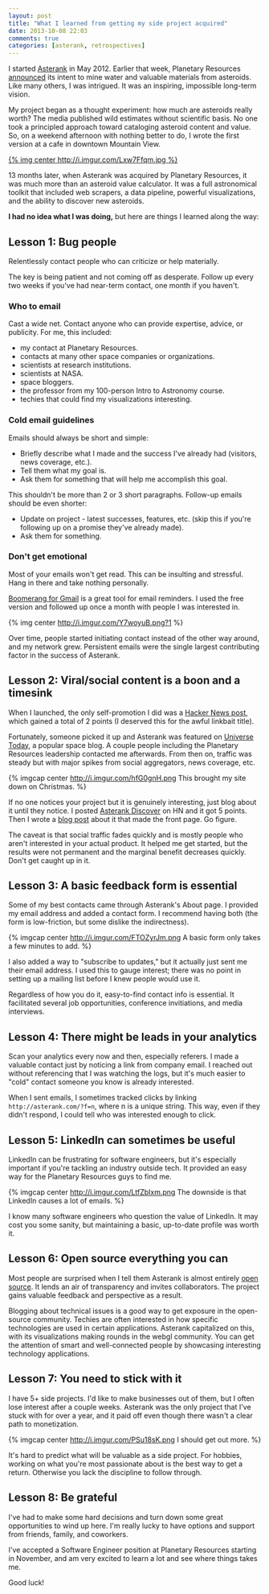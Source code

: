 ```yaml
---
layout: post
title: "What I learned from getting my side project acquired"
date: 2013-10-08 22:03
comments: true
categories: [asterank, retrospectives]
---
```


I started [Asterank](http://asterank.com) in May 2012.  Earlier that week, Planetary Resources [announced](http://www.space.com/15395-asteroid-mining-planetary-resources.html) its intent to mine water and valuable materials from asteroids.  Like many others, I was intrigued.  It was an inspiring, impossible long-term vision.

My project began as a thought experiment: how much are asteroids really worth?  The media published wild estimates without scientific basis.  No one took a principled approach toward cataloging asteroid content and value.  So, on a weekend afternoon with nothing better to do, I wrote the first version at a cafe in downtown Mountain View.

[{% img center http://i.imgur.com/Lxw7Ffqm.jpg %}](http://asterank.com)

13 months later, when Asterank was acquired by Planetary Resources, it was much more than an asteroid value calculator.  It was a full astronomical toolkit that included web scrapers, a data pipeline, powerful visualizations, and the ability to discover new asteroids.

**I had no idea what I was doing,** but here are things I learned along the way:

<!-- more -->

## Lesson 1: Bug people

Relentlessly contact people who can criticize or help materially.

The key is being patient and not coming off as desperate.  Follow up every two weeks if you've had near-term contact, one month if you haven't.

### Who to email

Cast a wide net.  Contact anyone who can provide expertise, advice, or publicity.  For me, this included:

  * my contact at Planetary Resources.
  * contacts at many other space companies or organizations.
  * scientists at research institutions.
  * scientists at NASA.
  * space bloggers.
  * the professor from my 100-person Intro to Astronomy course.
  * techies that could find my visualizations interesting.

### Cold email guidelines

Emails should always be short and simple:

  * Briefly describe what I made and the success I've already had (visitors, news coverage, etc.).
  * Tell them what my goal is.
  * Ask them for something that will help me accomplish this goal.

This shouldn't be more than 2 or 3 short paragraphs.  Follow-up emails should be even shorter:

  * Update on project - latest successes, features, etc. (skip this if you're following up on a promise they've already made).
  * Ask them for something.

### Don't get emotional

Most of your emails won't get read.  This can be insulting and stressful.  Hang in there and take nothing personally.

[Boomerang for Gmail](http://www.boomeranggmail.com/) is a great tool for email reminders.  I used the free version and followed up once a month with people I was interested in.

{% img center http://i.imgur.com/Y7woyuB.png?1 %}

Over time, people started initiating contact instead of the other way around, and my network grew.  Persistent emails were the single largest contributing factor in the success of Asterank.

## Lesson 2: Viral/social content is a boon and a timesink

When I launched, the only self-promotion I did was a [Hacker News post](https://news.ycombinator.com/item?id=3967670), which gained a total of 2 points (I deserved this for the awful linkbait title).

Fortunately, someone picked it up and Asterank was featured on [Universe Today](http://www.universetoday.com/95169/the-most-profitable-asteroid-is/), a popular space blog.  A couple people including the Planetary Resources leadership contacted me afterwards.  From then on, traffic was steady but with major spikes from social aggregators, news coverage, etc.

{% imgcap center http://i.imgur.com/hfG0gnH.png This brought my site down on Christmas. %}

If no one notices your project but it is genuinely interesting, just blog about it until they notice.  I posted [Asterank Discover](http://asterank.com/discover) on HN and it got 5 points.  Then I wrote a [blog post](http://www.ianww.com/blog/2013/08/05/how-a-programmer-can-discover-an-asteroid/) about it that made the front page.  Go figure.

The caveat is that social traffic fades quickly and is mostly people who aren't interested in your actual product.  It helped me get started, but the results were not permanent and the marginal benefit decreases quickly.  Don't get caught up in it.

## Lesson 3: A basic feedback form is essential

Some of my best contacts came through Asterank's About page.  I provided my email address and added a contact form.  I recommend having both (the form is low-friction, but some dislike the indirectness).

{% imgcap center http://i.imgur.com/FTOZyrJm.png A basic form only takes a few minutes to add. %}

I also added a way to "subscribe to updates," but it actually just sent me their email address.  I used this to gauge interest; there was no point in setting up a mailing list before I knew people would use it.

Regardless of how you do it, easy-to-find contact info is essential.  It facilitated several job opportunities, conference invitiations, and media interviews.

## Lesson 4: There might be leads in your analytics

Scan your analytics every now and then, especially referers.  I made a valuable contact just by noticing a link from company email.  I reached out without referencing that I was watching the logs, but it's much easier to "cold" contact someone you know is already interested.

When I sent emails, I sometimes tracked clicks by linking `http://asterank.com/?f=n`, where n is a unique string.  This way, even if they didn't respond, I could tell who was interested enough to click.


## Lesson 5: LinkedIn can sometimes be useful

LinkedIn can be frustrating for software engineers, but it's especially important if you're tackling an industry outside tech.  It provided an easy way for the Planetary Resources guys to find me.

{% imgcap center http://i.imgur.com/LtfZbIxm.png The downside is that LinkedIn causes a lot of emails. %}

I know many software engineers who question the value of LinkedIn.  It may cost you some sanity, but maintaining a basic, up-to-date profile was worth it.

## Lesson 6: Open source everything you can

Most people are surprised when I tell them Asterank is almost entirely [open source](https://github.com/typpo/asterank).  It lends an air of transparency and invites collaborators.  The project gains valuable feedback and perspective as a result.

Blogging about technical issues is a good way to get exposure in the open-source community.  Techies are often interested in how specific technologies are used in certain applications.  Asterank capitalized on this, with its visualizations making rounds in the webgl community.  You can get the attention of smart and well-connected people by showcasing interesting technology applications.

## Lesson 7: You need to stick with it

I have 5+ side projects. I'd like to make businesses out of them, but I often lose interest after a couple weeks.  Asterank was the only project that I've stuck with for over a year, and it paid off even though there wasn't a clear path to monetization.

{% imgcap center http://i.imgur.com/PSu18sK.png I should get out more. %}

It's hard to predict what will be valuable as a side project.  For hobbies, working on what you're most passionate about is the best way to get a return.  Otherwise you lack the discipline to follow through.

## Lesson 8: Be grateful

I've had to make some hard decisions and turn down some great opportunities to wind up here.  I'm really lucky to have options and support from friends, family, and coworkers.

I've accepted a Software Engineer position at Planetary Resources starting in November, and am very excited to learn a lot and see where things takes me.

Good luck!
